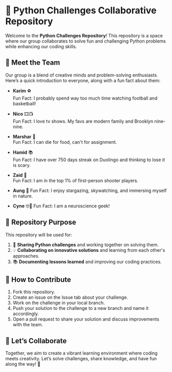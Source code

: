 # 🐍 Python Challenges Collaborative Repository  

Welcome to the **Python Challenges Repository**!
This repository is a space where our group collaborates to solve fun and challenging Python problems while enhancing our coding skills.  

## 👥 Meet the Team  

Our group is a blend of creative minds and problem-solving enthusiasts.
Here’s a quick introduction to everyone, along with a fun fact about them:  

- **Karim** ⚽  
  Fun Fact: I probably spend way too much time watching football and basketball!

- **Nico** 🎞️📺  
  Fun Fact: I love tv shows. My favs are modern family and Brooklyn nine-nine.

- **Marshar** 🍕  
  Fun Fact: I can die for food, can't for assignment.

- **Hamid** 📚  
  Fun Fact: I have over 750 days streak on Duolingo and thinking to lose it is scary.

- **Zaid** 🎯  
  Fun Fact: I am in the top 1% of first-person shooter players.  

- **Aung** 🔭
  Fun Fact: I enjoy stargazing, skywatching, and immersing myself in nature.  

- **Cyne** 🤓🧬
  Fun Fact: I am a neuroscience geek!

## 📌 Repository Purpose  

This repository will be used for:  

1. 📝 **Sharing Python challenges** and working together on solving them.  
2. 💡 **Collaborating on innovative solutions** and learning from each other's approaches.
3. 📚 **Documenting lessons learned** and improving our coding practices.  

## 🌟 How to Contribute  

1. Fork this repository.  
2. Create an issue on the Issue tab about your challenge.
3. Work on the challenge in your local branch.
4. Push your solution to the challenge to a new branch and name it accordingly.
5. Open a pull request to share your solution and discuss improvements with the team.

## 🚀 Let’s Collaborate  

Together, we aim to create a vibrant learning environment where coding meets creativity.
Let’s solve challenges, share knowledge, and have fun along the way! 🎉
